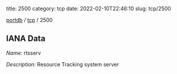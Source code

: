 title: 2500
category: tcp
date: 2022-02-10T22:46:10
slug: tcp/2500

[portdb](/) / [tcp](/category/tcp.html) / 2500


## IANA Data

_Name:_ rtsserv

_Description:_ Resource Tracking system server

